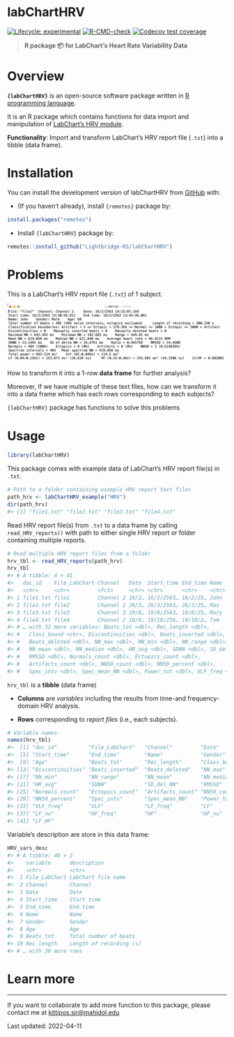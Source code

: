 
<!-- README.md is generated from README.Rmd. Please edit that file -->

# labChartHRV

<!-- badges: start -->

[![Lifecycle:
experimental](https://img.shields.io/badge/lifecycle-experimental-orange.svg)](https://lifecycle.r-lib.org/articles/stages.html#experimental)
[![R-CMD-check](https://github.com/Lightbridge-KS/labChartHRV/actions/workflows/R-CMD-check.yaml/badge.svg?branch=main)](https://github.com/Lightbridge-KS/labChartHRV/actions/workflows/R-CMD-check.yaml)
[![Codecov test
coverage](https://codecov.io/gh/Lightbridge-KS/labChartHRV/branch/main/graph/badge.svg)](https://app.codecov.io/gh/Lightbridge-KS/labChartHRV?branch=main)
<!-- badges: end -->

> **R package :package: for LabChart’s Heart Rate Variability Data**

# Overview

**`{labChartHRV}`** is an open-source software package written in [R
programming language](https://www.r-project.org).

It is an R package which contains functions for data import and
manipulation of [LabChart’s HRV
module](https://www.adinstruments.com/products/hrv).

**Functionality**: Import and transform LabChart’s HRV report file
(`.txt`) into a tibble (data frame).

# Installation

You can install the development version of labChartHRV from
[GitHub](https://github.com/) with:

-   (If you haven’t already), install `{remotes}` package by:

``` r
install.packages("remotes")
```

-   Install `{labChartHRV}` package by:

``` r
remotes::install_github("Lightbridge-KS/labChartHRV")
```

# Problems

This is a LabChart’s HRV report file (`.txt`) of 1 subject.

![](man/figures/hrv-rep-ex1.png)

How to transform it into a 1-row **data frame** for further analysis?

Moreover, If we have multiple of these text files, how can we transform
it into a data frame which has each rows corresponding to each subjects?

`{labChartHRV}` package has functions to solve this problems

# Usage

``` r
library(labChartHRV)
```

This package comes with example data of LabChart’s HRV report file(s) in
`.txt`.

``` r
# Path to a folder containing example HRV report text files
path_hrv <- labChartHRV_example("HRV")
dir(path_hrv)
#> [1] "file1.txt" "file2.txt" "file3.txt" "file4.txt"
```

Read HRV report file(s) from `.txt` to a data frame by calling
`read_HRV_reports()` with path to either single HRV report or folder
containing multiple reports.

``` r
# Read multiple HRV report files from a folder
hrv_tbl <- read_HRV_reports(path_hrv)
hrv_tbl
#> # A tibble: 4 × 41
#>   doc_id    File_LabChart Channel   Date  Start_time End_time Name  Gender   Age
#>   <chr>     <chr>         <fct>     <chr> <chr>      <chr>    <chr> <fct>  <int>
#> 1 file1.txt file1         Channel 2 16/2… 16/2/2563… 16/2/25… John  Male      60
#> 2 file2.txt file2         Channel 2 26/3… 26/3/2563… 26/3/25… Max   Male      56
#> 3 file3.txt file3         Channel 2 19/8… 19/8/2563… 19/8/25… Mary  Female    65
#> 4 file4.txt file4         Channel 2 10/9… 19/10/256… 19/10/2… Tom   Female    63
#> # … with 32 more variables: Beats_tot <dbl>, Rec_length <dbl>,
#> #   Class_bound <chr>, Discontinuities <dbl>, Beats_inserted <dbl>,
#> #   Beats_deleted <dbl>, NN_max <dbl>, NN_min <dbl>, NN_range <dbl>,
#> #   NN_mean <dbl>, NN_median <dbl>, HR_avg <dbl>, SDNN <dbl>, SD_del_NN <dbl>,
#> #   RMSSD <dbl>, Normals_count <dbl>, Ectopics_count <dbl>,
#> #   Artifacts_count <dbl>, NN50_count <dbl>, NN50_percent <dbl>,
#> #   Spec_intv <dbl>, Spec_mean_NN <dbl>, Power_tot <dbl>, VLF_freq <chr>, …
```

`hrv_tbl` is a **tibble** (data frame)

-   **Columns** are *variables* including the results from time-and
    frequency-domain HRV analysis.

-   **Rows** corresponding to *report files* (i.e., each subjects).

``` r
# Variable names
names(hrv_tbl)
#>  [1] "doc_id"          "File_LabChart"   "Channel"         "Date"           
#>  [5] "Start_time"      "End_time"        "Name"            "Gender"         
#>  [9] "Age"             "Beats_tot"       "Rec_length"      "Class_bound"    
#> [13] "Discontinuities" "Beats_inserted"  "Beats_deleted"   "NN_max"         
#> [17] "NN_min"          "NN_range"        "NN_mean"         "NN_median"      
#> [21] "HR_avg"          "SDNN"            "SD_del_NN"       "RMSSD"          
#> [25] "Normals_count"   "Ectopics_count"  "Artifacts_count" "NN50_count"     
#> [29] "NN50_percent"    "Spec_intv"       "Spec_mean_NN"    "Power_tot"      
#> [33] "VLF_freq"        "VLF"             "LF_freq"         "LF"             
#> [37] "LF_nu"           "HF_freq"         "HF"              "HF_nu"          
#> [41] "LF_HF"
```

Variable’s description are store in this data frame:

``` r
HRV_vars_desc
#> # A tibble: 40 × 2
#>    variable      description            
#>    <chr>         <chr>                  
#>  1 File_LabChart LabChart file name     
#>  2 Channel       Channel                
#>  3 Date          Date                   
#>  4 Start_time    Start time             
#>  5 End_time      End time               
#>  6 Name          Name                   
#>  7 Gender        Gender                 
#>  8 Age           Age                    
#>  9 Beats_tot     Total number of beats  
#> 10 Rec_length    Length of recording (s)
#> # … with 30 more rows
```

# Learn more

------------------------------------------------------------------------

If you want to collaborate to add more function to this package, please
contact me at <kittipos.sir@mahidol.edu>

Last updated: 2022-04-11
